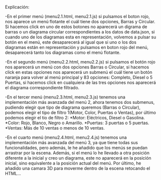 Explicación:

-En el primer menú (menu2.1.html, menu2.1.js) si pulsamos el boton rojo, nos aparece un menú flotante el cuál tiene dos opciones, Barras y Circular. Si hacemos click en uno de estos botones no aparecerá un digrama de barras o un diagrama circular correspondientes a los datos de data.json, si cuando uno de los diagramas esta en representación, volvemos a pulsar su botón en el menú, este desaparecerá al igual que si uno o los dos diagramas están en representación y pulsamos en boton rojo del menú, desaparecerá tanto los diagramas como el menú flotante.

-En el segundo menú (menu2.2.html, menu2.2.js) si pulsamos el botón rojo nos aparecerá un menú con dos opciones Barras o Circular, si hacemos click en estas opciones nos aparecerá un submenú el cuál tiene un botón naranja para volver al menú principal y 83 opciones: Completo, Diesel o 5 Puertas, si hacemos click en cualquiera de las tres opciones nos aparecerá el diagrama correspondiente filtrado.

-En el tercer menú (menu2.3.html, menu2.3.js) tenemos una implementación más avanzada del menú 2, ahora tenemos dos submenus, pudiendo elegir que tipo de diagrama queremos (Barras o Circular), podemos elegir el tipo de filtro 1(Motor, Color, Puertas o Ventas), por último podemos elegir el tio de filtro 2: *Motor: Eléctricos, Diesel o Gasolina. *Color: Rojo, Blanco, Negro o Amarillo. *Puertas: 3 puertas o 5 puertas. *Ventas: Más de 10 ventas o menos de 10 ventas.

-En el cuarto menú (menu2.4.html, menu2.4.js) tenemos una implementación más avanzada del menú 3, ya que tiene todas sus funcionalidades, pero además, le he añadido que los menús se puedan arrastrar por la escena. Además, si el menú lo he llevado a otra posición diferente a la inicial y creo un diagrama, este no aparecerá en la posición inicial, sino equivalente a la posición actual del menú. Por último, he añadido una camara 3D para moverme dentro de la escena retocando el HTML...